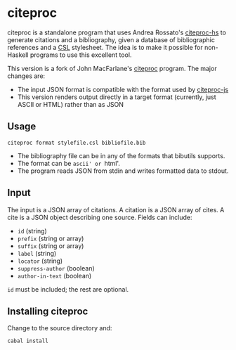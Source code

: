 # citeproc

citeproc is a standalone program that uses Andrea Rossato's [citeproc-hs]
to generate citations and a bibliography, given a database of bibliographic
references and a [CSL] stylesheet.  The idea is to make it possible for
non-Haskell programs to use this excellent tool.

This version is a fork of John MacFarlane's [citeproc] program.  The
major changes are:

- The input JSON format is compatible with the format used by [citeproc-js]
- This version renders output directly in a target format (currently, just
  ASCII or HTML) rather than as JSON

[citeproc-hs]: http://gorgias.mine.nu/repos/citeproc-hs/
[citeproc-js]: http://gsl-nagoya-u.net/http/pub/citeproc-doc.html
[CSL]: http://citationstyles.org/
[citeproc]: https://github.com/jgm/citeproc 

## Usage

    citeproc format stylefile.csl bibliofile.bib

- The bibliography file can be in any of the formats that bibutils
  supports.
- The format can be `ascii' or `html'.
- The program reads JSON from stdin and writes formatted data to stdout.

## Input

The input is a JSON array of citations.
A citation is a JSON array of cites.
A cite is a JSON object describing one source.  Fields can include:

- `id` (string)
- `prefix` (string or array)
- `suffix` (string or array)
- `label` (string)
- `locator` (string)
- `suppress-author` (boolean)
- `author-in-text` (boolean)

`id` must be included; the rest are optional.

## Installing citeproc

Change to the source directory and:

    cabal install

